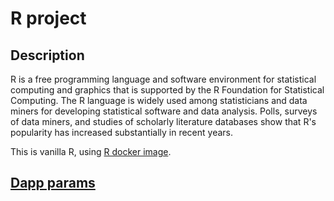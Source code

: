# R project
## Description
R is a free programming language and software environment for statistical computing and graphics that is supported by the R Foundation for Statistical Computing. The R language is widely used among statisticians and data miners for developing statistical software and data analysis. Polls, surveys of data miners, and studies of scholarly literature databases show that R's popularity has increased substantially in recent years.

This is vanilla R, using [R docker image](https://hub.docker.com/_/r-base/).

## [Dapp params](./iexec.js)
